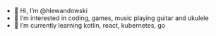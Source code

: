 - 👋 Hi, I’m @hlewandowski
- 👀 I’m interested in coding, games, music playing guitar and ukulele
- 🌱 I’m currently learning kotlin, react, kubernetes, go


<!---
hlewandowski/hlewandowski is a ✨ special ✨ repository because its `README.md` (this file) appears on your GitHub profile.
You can click the Preview link to take a look at your changes.
--->
